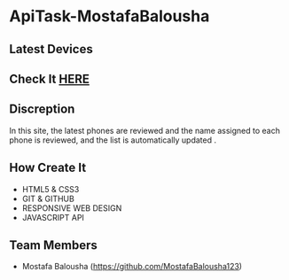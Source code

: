 # ApiTask-MostafaBalousha
## Latest Devices

## Check It [HERE](https://gsg-cf05.github.io/ApiTask-MostafaBalousha/)

## Discreption
In this site, the latest phones are reviewed and the name assigned to each phone is reviewed, and the list is automatically updated .

## How Create It
- HTML5 & CSS3
- GIT & GITHUB
- RESPONSIVE WEB DESIGN
- JAVASCRIPT API

## Team Members
- Mostafa Balousha (https://github.com/MostafaBalousha123)
